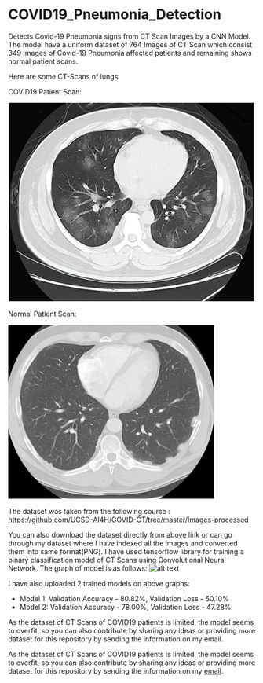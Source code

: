 # COVID19_Pneumonia_Detection
Detects Covid-19 Pneumonia signs from CT Scan Images by a CNN Model. The model have a uniform dataset of 764 Images of CT Scan which consist 349 Images of Covid-19 Pneumonia affected patients and remaining shows normal patient scans.

Here are some CT-Scans of lungs:

COVID19 Patient Scan:

![alt text](https://github.com/aniruddh-1/COVID19_Pneumonia_detection/blob/master/ct_scan_dataset/covid19/168%20.png "CT Scan1")






Normal Patient Scan:

![alt text](https://github.com/aniruddh-1/COVID19_Pneumonia_detection/blob/master/ct_scan_dataset/normal/80%20.png "CT Scan2")

The dataset was taken from the following source : https://github.com/UCSD-AI4H/COVID-CT/tree/master/Images-processed

You can also download the dataset directly from above link or can go through my dataset where I have indexed all the images and converted them into same format(PNG).
I have used tensorflow library for training a binary classification model of CT Scans using Convolutional Neural Network. The graph of model is as follows:
![alt text](https://github.com/aniruddh-1/covid19-detection/covid19_dataset/tensorboard_logs/cnn_architecture.png "CNN")

I have also uploaded 2 trained models on above graphs:
* Model 1: Validation Accuracy - 80.82%, Validation Loss - 50.10%
* Model 2: Validation Accuracy - 78.00%, Validation Loss - 47.28%

As the dataset of CT Scans of COVID19 patients is limited, the model seems to overfit, so you can also contribute by sharing any ideas or providing more dataset for this repository by sending the information on my email.

As the dataset of CT Scans of COVID19 patients is limited, the model seems to overfit, so you can also contribute by sharing any ideas or providing more dataset for this repository by sending the information on my [email](https://github.com/aniruddh-1).
